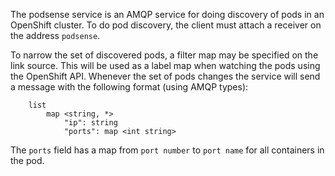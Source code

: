 The podsense service is an AMQP service for doing discovery of pods in an OpenShift cluster. To
do pod discovery, the client must attach a receiver on the address `podsense`.

To narrow the set of discovered pods, a filter map may be specified on the link source. This will be
used as a label map when watching the pods using the OpenShift API. Whenever the
set of pods changes the service will send a message with the following format (using AMQP types):

```
    list
        map <string, *>
            "ip": string
            "ports": map <int string>
```

The `ports` field has a map from `port number` to `port name` for all containers in the pod.

